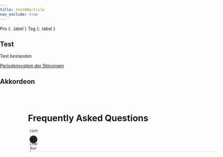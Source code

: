 ```yaml
---
title: testKBarticle
nav_exclude: true
---
```

Pro {: .label }
Tag {: .label }

## Test
Test bestanden

[Periodensystem der Störungen](/periodensystemderstoerungen)

## Akkordeon


<!DOCTYPE html>
<html lang="en" >
<head>
  <meta charset="UTF-8">
  <title>FAQ</title>
  <meta name="viewport" content="width=device-width, initial-scale=1">

<style>
  @import url("https://fonts.googleapis.com/css2?family=Inter&display=swap");
body {
  margin: 0;
  padding: 0;
  font-family: "Inter", sans-serif;
}
.container {
  padding-right: 15px;
  padding-left: 15px;
  margin-right: auto;
  margin-left: auto;
  padding-top: 2rem;
}
@media (min-width: 768px) {
  .container {
    width: 750px;
  }
}
@media (min-width: 992px) {
  .container {
    width: 970px;
  }
}
@media (min-width: 1200px) {
  .container {
    width: 1170px;
  }
}

[data-ripple] {
  position: relative;
  overflow: hidden;
}

.ripple-effect {
  position: absolute;
  border-radius: 9999px;
  animation: ripple-animation 2s;
}

@keyframes ripple-animation {
  from {
    transform: scale(1);
    opacity: 0.4;
  }
  to {
    transform: scale(100);
    opacity: 0;
  }
}

.aks-accordion {
  width: 80%;
  margin: 0 auto;
}
.aks-accordion-row {
}
.aks-accordion-item {
  width: 100%;
  border-bottom: 1px solid #e0e0e0;
  padding-top: 20px;
  padding-right: 5px;
  padding-bottom: 12px;
  padding-left: 5px;
  cursor: pointer;
}
.aks-accordion-item-row {
  display: flex;
  align-items: center;
  justify-content: flex-start;
}
.aks-accordion-item-icon {
  width: 25px;
  height: 25px;
  background: #252525;
  border-radius: 9999px;
  cursor: pointer;
  user-select: none;
  display: flex;
  align-items: center;
  justify-content: center;
  margin-right: 1rem;
  text-align: center;
}
.aks-accordion-item-icon svg {
  width: 15px;
  fill: white;
  margin: 0 auto;
}
.aks-accordion-item-title {
  width: 90%;
  text-align: left;
  line-height: 1.5;
  display: flex;
  align-items: center;
}
.aks-accordion-item-title h4 {
  margin: 0;
}
.aks-accordion-item-content {
  display: none;
  width: 100%;
  padding-top: 12px;
  padding-right: 8px;
  padding-bottom: 0;
  padding-left: 42px;
  overflow: hidden;
  word-break: break-word;
  width: 88%;
  text-align: left;
  line-height: 1.5;
}

.aks-accordion-item.opened .aks-accordion-item-icon-open {
  display: none;
}
.aks-accordion-item-icon-close {
  display: none;
}
.aks-accordion-item.opened .aks-accordion-item-icon-close {
  display: block;
}

@media screen and (max-width: 500px) {
  .aks-accordion {
    width: 100%;
  }
  .aks-accordion-item-content {
    padding-left: 11px;
    width: 92%;
  }
}
</style>

</head>
<body>
<!-- partial:index.partial.html -->

<div class="container">
  <div class="aks-accordion" itemscope itemtype="https://schema.org/FAQPage" data-accordion="">
    <h1>Frequently Asked Questions</h1>
    <div class="aks-accordion-row">
      <div class="aks-accordion-item" itemscope itemprop="mainEntity" itemtype="https://schema.org/Question" data-accordion-item="" data-ripple="#00000026">
        <div class="aks-accordion-item-row">
          <div class="aks-accordion-item-icon">
            <svg class="aks-accordion-item-icon-open" viewBox="0 0 512 512">
              <path d="M492,236H276V20c0-11.046-8.954-20-20-20c-11.046,0-20,8.954-20,20v216H20c-11.046,0-20,8.954-20,20s8.954,20,20,20h216
			v216c0,11.046,8.954,20,20,20s20-8.954,20-20V276h216c11.046,0,20-8.954,20-20C512,244.954,503.046,236,492,236z" /></svg>
            <svg class="aks-accordion-item-icon-close" viewBox="0 0 512 512">
              <path d="M492,236H20c-11.046,0-20,8.954-20,20c0,11.046,8.954,20,20,20h472c11.046,0,20-8.954,20-20S503.046,236,492,236z" /></svg>

          </div>
          <div class="aks-accordion-item-title">
            <h4 itemprop="name">What is the return policy?</h4>
          </div>
        </div>
        <div class="aks-accordion-item-content" itemscope itemprop="acceptedAnswer" itemtype="https://schema.org/Answer" data-accordion-content="">
          <p itemprop="text">Most unopened items in new condition and returned within <strong>90 days</strong> will receive a refund or exchange. Some items have a modified return policy noted on the receipt or packing slip. Items that are opened or damaged or do not have a receipt may be denied a refund or exchange. Items purchased online or in-store may be returned to any store.
            <br />
            <p>Online purchases may be returned via a major parcel carrier. <a href="http://example.com/returns"> Click here </a> to initiate a return.</p>
          </p>
        </div>

      </div>

      <div class="aks-accordion-item" itemscope itemprop="mainEntity" itemtype="https://schema.org/Question" data-accordion-item="" data-ripple="#00000026">
        <div class="aks-accordion-item-row">
          <div class="aks-accordion-item-icon">
            <svg class="aks-accordion-item-icon-open" viewBox="0 0 512 512">
              <path d="M492,236H276V20c0-11.046-8.954-20-20-20c-11.046,0-20,8.954-20,20v216H20c-11.046,0-20,8.954-20,20s8.954,20,20,20h216
			v216c0,11.046,8.954,20,20,20s20-8.954,20-20V276h216c11.046,0,20-8.954,20-20C512,244.954,503.046,236,492,236z" /></svg>
            <svg class="aks-accordion-item-icon-close" viewBox="0 0 512 512">
              <path d="M492,236H20c-11.046,0-20,8.954-20,20c0,11.046,8.954,20,20,20h472c11.046,0,20-8.954,20-20S503.046,236,492,236z" /></svg>

          </div>
          <div class="aks-accordion-item-title">
            <h4 itemprop="name">How long does it take to process a refund?</h4>
          </div>
        </div>
        <div class="aks-accordion-item-content" itemscope itemprop="acceptedAnswer" itemtype="https://schema.org/Answer" data-accordion-content="">
          <p itemprop="text"> We will reimburse you for returned items in the same way you paid for them. For example, any amounts deducted from a gift card will be credited back to a gift card. For returns by mail, once we receive your return, we will process it within 4–5 business days. It may take up to 7 days after we process the return to reflect in your account, depending on your financial institution's processing time.
          </p>
        </div>

      </div>

      <div class="aks-accordion-item" itemscope itemprop="mainEntity" itemtype="https://schema.org/Question" data-accordion-item="" data-ripple="#00000026">
        <div class="aks-accordion-item-row">
          <div class="aks-accordion-item-icon">
            <svg class="aks-accordion-item-icon-open" viewBox="0 0 512 512">
              <path d="M492,236H276V20c0-11.046-8.954-20-20-20c-11.046,0-20,8.954-20,20v216H20c-11.046,0-20,8.954-20,20s8.954,20,20,20h216
			v216c0,11.046,8.954,20,20,20s20-8.954,20-20V276h216c11.046,0,20-8.954,20-20C512,244.954,503.046,236,492,236z" /></svg>
            <svg class="aks-accordion-item-icon-close" viewBox="0 0 512 512">
              <path d="M492,236H20c-11.046,0-20,8.954-20,20c0,11.046,8.954,20,20,20h472c11.046,0,20-8.954,20-20S503.046,236,492,236z" /></svg>

          </div>
          <div class="aks-accordion-item-title">
            <h4 itemprop="name">What is the policy for late/non-delivery of items ordered online?</h4>
          </div>
        </div>
        <div class="aks-accordion-item-content" itemscope itemprop="acceptedAnswer" itemtype="https://schema.org/Answer" data-accordion-content="">
          <p itemprop="text"> Our local teams work diligently to make sure that your order arrives on time, within our normal delivery hours of 9AM to 8PM in the recipient's time zone. During busy holiday periods like Christmas, Valentine's and Mother's Day, we may extend our delivery hours before 9AM and after 8PM to ensure that all gifts are delivered on time. If for any reason your gift does not arrive on time, our dedicated Customer Service agents will do everything they can to help successfully resolve your issue.
            <br />
            <p><a href="https://example.com/orders/">Click here</a> to complete the form with your order-related question(s).</p>
          </p>
        </div>

      </div>

      <div class="aks-accordion-item" itemscope itemprop="mainEntity" itemtype="https://schema.org/Question" data-accordion-item="" data-ripple="#00000026">
        <div class="aks-accordion-item-row">
          <div class="aks-accordion-item-icon">
            <svg class="aks-accordion-item-icon-open" viewBox="0 0 512 512">
              <path d="M492,236H276V20c0-11.046-8.954-20-20-20c-11.046,0-20,8.954-20,20v216H20c-11.046,0-20,8.954-20,20s8.954,20,20,20h216
			v216c0,11.046,8.954,20,20,20s20-8.954,20-20V276h216c11.046,0,20-8.954,20-20C512,244.954,503.046,236,492,236z" /></svg>
            <svg class="aks-accordion-item-icon-close" viewBox="0 0 512 512">
              <path d="M492,236H20c-11.046,0-20,8.954-20,20c0,11.046,8.954,20,20,20h472c11.046,0,20-8.954,20-20S503.046,236,492,236z" /></svg>

          </div>
          <div class="aks-accordion-item-title">
            <h4 itemprop="name">When will my credit card be charged?</h4>
          </div>
        </div>
        <div class="aks-accordion-item-content" itemscope itemprop="acceptedAnswer" itemtype="https://schema.org/Answer" data-accordion-content="">
          <p itemprop="text"> We'll attempt to securely charge your credit card at the point of purchase online. If there's a problem, you'll be notified on the spot and prompted to use another card. Once we receive verification of sufficient funds, your payment will be completed and transferred securely to us. Your account will be charged in 24 to 48 hours.
          </p>
        </div>

      </div>

      <div class="aks-accordion-item" itemscope itemprop="mainEntity" itemtype="https://schema.org/Question" data-accordion-item="" data-ripple="#00000026">
        <div class="aks-accordion-item-row">
          <div class="aks-accordion-item-icon">
            <svg class="aks-accordion-item-icon-open" viewBox="0 0 512 512">
              <path d="M492,236H276V20c0-11.046-8.954-20-20-20c-11.046,0-20,8.954-20,20v216H20c-11.046,0-20,8.954-20,20s8.954,20,20,20h216
			v216c0,11.046,8.954,20,20,20s20-8.954,20-20V276h216c11.046,0,20-8.954,20-20C512,244.954,503.046,236,492,236z" /></svg>
            <svg class="aks-accordion-item-icon-close" viewBox="0 0 512 512">
              <path d="M492,236H20c-11.046,0-20,8.954-20,20c0,11.046,8.954,20,20,20h472c11.046,0,20-8.954,20-20S503.046,236,492,236z" /></svg>

          </div>
          <div class="aks-accordion-item-title">
            <h4 itemprop="name">Will I be charged sales tax for online orders?</h4>
          </div>
        </div>
        <div class="aks-accordion-item-content" itemscope itemprop="acceptedAnswer" itemtype="https://schema.org/Answer" data-accordion-content="">
          <p itemprop="text"> Local and State sales tax will be collected if your recipient's mailing address is in:
            <ul>
              <li>Arizona</li>
              <li>California</li>
              <li>Colorado</li>
            </ul>
          </p>
        </div>

      </div>

    </div>

  </div>

</div>
<!-- partial -->
  <script src='https://cdnjs.cloudflare.com/ajax/libs/jquery/3.5.1/jquery.min.js'></script><script  src="./script.js"></script>
  <script>
    (function () {
  "use strict";
  var jQueryPlugin = (window.jQueryPlugin = function (ident, func) {
    return function (arg) {
      if (this.length > 1) {
        this.each(function () {
          var $this = $(this);

          if (!$this.data(ident)) {
            $this.data(ident, func($this, arg));
          }
        });

        return this;
      } else if (this.length === 1) {
        if (!this.data(ident)) {
          this.data(ident, func(this, arg));
        }

        return this.data(ident);
      }
    };
  });
})();

(function () {
  "use strict";
  function Accordion($roots) {
    var element = $roots;
    var accordion = $roots.first("[data-accordion]");
    var accordion_target = $roots.find("[data-accordion-item]");
    var accordion_content = $roots.find("[data-accordion-content]");
    $(accordion_target).click(function () {
      $(this).toggleClass("opened");
      $(this).find(accordion_content).slideToggle("slow");
      $(this).siblings().find(accordion_content).slideUp("slow");
      $(this).siblings().removeClass("opened");
    });
  }
  $.fn.Accordion = jQueryPlugin("Accordion", Accordion);
  $("[data-accordion]").Accordion();

  function Ripple_Button($root) {
    var elements = $root;
    var ripple_btn = $root.first("[data-ripple]");
    $(ripple_btn).on("click", function (event) {
      event.preventDefault();
      var $div = $("<div/>"),
        btnOffset = ripple_btn.offset(),
        xPos = event.pageX - btnOffset.left,
        yPos = event.pageY - btnOffset.top;
      $div.addClass("ripple-effect");
      $div.css({
        height: ripple_btn.height(),
        width: ripple_btn.height(),
        top: yPos - $div.height() / 2,
        left: xPos - $div.width() / 2,
        background: ripple_btn.data("ripple") || "#ffffff26"
      });
      ripple_btn.append($div);

      window.setTimeout(function () {
        $div.remove();
      }, 2000);
    });
  }
  $.fn.Ripple_Button = jQueryPlugin("Ripple_Button", Ripple_Button);
  $("[data-ripple]").Ripple_Button();
})();
  </script>
</body>
</html>
